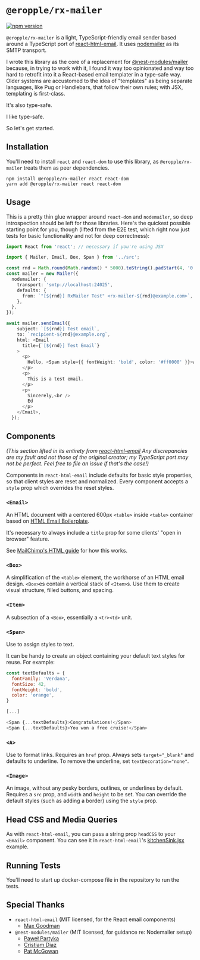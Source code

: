# `@eropple/rx-mailer` #
[![npm version](https://badge.fury.io/js/%40eropple%2Frx-mailer.svg)](https://badge.fury.io/js/%40eropple%2Frx-mailer)

`@eropple/rx-mailer` is a light, TypeScript-friendly email sender based around a TypeScript port of [react-html-email](https://github.com/chromakode/react-html-email). It uses [nodemailer](https://nodemailer.com) as its SMTP transport.

I wrote this library as the core of a replacement for [@nest-modules/mailer](https://github.com/nest-modules/mailer) because, in trying to work with it, I found it way too opinionated and way too hard to retrofit into it a React-based email templater in a type-safe way. Older systems are accustomed to the idea of "templates" as being separate languages, like Pug or Handlebars, that follow their own rules; with JSX, templating is first-class.

It's also type-safe.

I like type-safe.

So let's get started.

## Installation ##
You'll need to install `react` and `react-dom` to use this library, as `@eropple/rx-mailer` treats them as peer dependencies.

```
npm install @eropple/rx-mailer react react-dom
yarn add @eropple/rx-mailer react react-dom
```

## Usage ##
This is a pretty thin glue wrapper around `react-dom` and `nodemailer`, so deep introspection should be left for those libraries. Here's the quickest possible starting point for you, though (lifted from the E2E test, which right now just tests for basic functionality and not for deep correctness):

```ts
import React from 'react'; // necessary if you're using JSX

import { Mailer, Email, Box, Span } from '../src';

const rnd = Math.round(Math.random() * 5000).toString().padStart(4, '0');
const mailer = new Mailer({
  nodemailer: {
    transport: 'smtp://localhost:24025',
    defaults: {
      from: `"[${rnd}] RxMailer Test" <rx-mailer-${rnd}@example.com>`,
    },
  },
});

await mailer.sendEmail({
    subject: `[${rnd}] Test email`,
    to: `recipient-${rnd}@example.org`,
    html: <Email
      title={`[${rnd}] Test Email`}
    >
      <p>
        Hello, <Span style={{ fontWeight: 'bold', color: '#ff0000' }}>world</Span>!
      </p>
      <p>
        This is a test email.
      </p>
      <p>
        Sincerely,<br />
        Ed
      </p>
    </Email>,
  });
```

## Components ##
_(This section lifted in its entirety from [react-html-email](https://github.com/chromakode/react-html-email) Any discrepancies are my fault and not those of the original creator; my TypeScript port may not be perfect. Feel free to file an issue if that's the case!)_

Components in `react-html-email` include defaults for basic style properties, so that client styles are reset and normalized. Every component accepts a `style` prop which overrides the reset styles.

### `<Email>`

An HTML document with a centered 600px `<table>` inside `<table>` container based on [HTML Email Boilerplate](https://github.com/seanpowell/Email-Boilerplate).

It's necessary to always include a `title` prop for some clients' "open in browser" feature.

See [MailChimp's HTML guide](http://templates.mailchimp.com/development/html/) for how this works.

### `<Box>`

A simplification of the `<table>` element, the workhorse of an HTML email design. `<Box>`es contain a vertical stack of `<Item>`s. Use them to create visual structure, filled buttons, and spacing.

### `<Item>`

A subsection of a `<Box>`, essentially a `<tr><td>` unit.

### `<Span>`

Use to assign styles to text.

It can be handy to create an object containing your default text styles for reuse. For example:

```js
const textDefaults = {
  fontFamily: 'Verdana',
  fontSize: 42,
  fontWeight: 'bold',
  color: 'orange',
}

[...]

<Span {...textDefaults}>Congratulations!</Span>
<Span {...textDefaults}>You won a free cruise!</Span>
```

### `<A>`

Use to format links. Requires an `href` prop. Always sets `target="_blank"` and defaults to underline. To remove the underline, set `textDecoration="none"`.

### `<Image>`

An image, without any pesky borders, outlines, or underlines by default. Requires a `src` prop, and `width` and `height` to be set. You can override the default styles (such as adding a border) using the `style` prop.

## Head CSS and Media Queries
As with `react-html-email`, you can pass a string prop `headCSS` to your `<Email>` component. You can see it in `react-html-email`'s [kitchenSink.jsx](https://github.com/chromakode/react-html-email/blob/master/examples/kitchenSink.jsx) example.

## Running Tests ##
You'll need to start up docker-compose file in the repository to run the tests.

## Special Thanks ##
- `react-html-email` (MIT licensed, for the React email components)
  - [Max Goodman](https://github.com/chromakode)
- `@nest-modules/mailer` (MIT licensed, for guidance re: Nodemailer setup)
  - [Paweł Partyka](https://github.com/partyka95)
  - [Cristiam Diaz](https://github.com/cdiaz)
  - [Pat McGowan](https://github.com/p-mcgowan)
